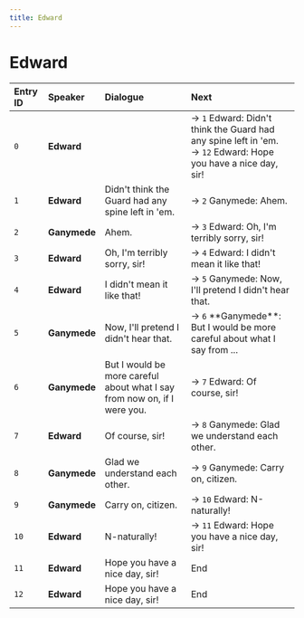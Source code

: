 ```yaml
---
title: Edward
---
```


# Edward


| Entry ID | Speaker | Dialogue | Next |
| :------- | :------ | :------- | :------------ |
| `0` | **Edward** |  | → `1` Edward: Didn't think the Guard had any spine left in 'em\.<br>→ `12` Edward: Hope you have a nice day, sir\! |
| `1` | **Edward** | Didn't think the Guard had any spine left in 'em\. | → `2` Ganymede: Ahem\. |
| `2` | **Ganymede** | Ahem\. | → `3` Edward: Oh, I'm terribly sorry, sir\! |
| `3` | **Edward** | Oh, I'm terribly sorry, sir\! | → `4` Edward: I didn't mean it like that\! |
| `4` | **Edward** | I didn't mean it like that\! | → `5` Ganymede: Now, I'll pretend I didn't hear that\. |
| `5` | **Ganymede** | Now, I'll pretend I didn't hear that\. | → `6` \*\*Ganymede\*\*: But I would be more careful about what I say from \.\.\. |
| `6` | **Ganymede** | But I would be more careful about what I say from now on, if I were you\. | → `7` Edward: Of course, sir\! |
| `7` | **Edward** | Of course, sir\! | → `8` Ganymede: Glad we understand each other\. |
| `8` | **Ganymede** | Glad we understand each other\. | → `9` Ganymede: Carry on, citizen\. |
| `9` | **Ganymede** | Carry on, citizen\. | → `10` Edward: N\-naturally\! |
| `10` | **Edward** | N\-naturally\! | → `11` Edward: Hope you have a nice day, sir\! |
| `11` | **Edward** | Hope you have a nice day, sir\! | End |
| `12` | **Edward** | Hope you have a nice day, sir\! | End |
